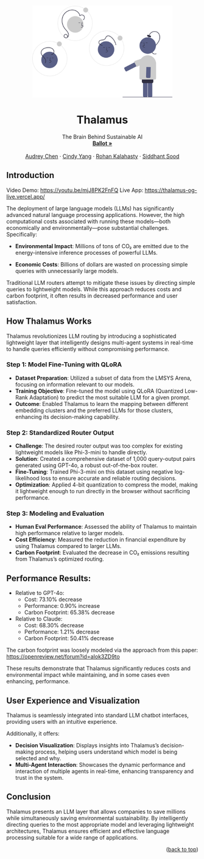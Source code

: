 
<a name="readme-top"></a>
<!-- PROJECT LOGO -->
<br />
<div align="center">
    <img src="friends.svg" alt="Logo" height="240">

  <h1 align="center">Thalamus</h1>

  <p align="center">
    The Brain Behind Sustainable AI
    <br />
    <a href="https://ballot.hackmit.org/project/potjl-vinac-wzepq-pkcfj"><strong>Ballot »</strong></a>
    <br />
    <br />
    <a href="https://www.linkedin.com/in/audrey-chen-tech/">Audrey Chen</a>
    ·
    <a href="https://www.linkedin.com/in/2023cyang/">Cindy Yang</a>
    ·
    <a href="https://www.linkedin.com/in/rohankalahasty/">Rohan Kalahasty</a>
    ·
    <a href="https://www.linkedin.com/in/siddhantsood1/">Siddhant Sood</a>
  </p>
</div>

<!-- ABOUT THE PROJECT -->
## Introduction

Video Demo: https://youtu.be/mjJ8PK2FnFQ
Live App: https://thalamus-og-live.vercel.app/

The deployment of large language models (LLMs) has significantly advanced natural language processing applications. However, the high computational costs associated with running these models—both economically and environmentally—pose substantial challenges. Specifically:

* **Environmental Impact**: Millions of tons of CO₂ are emitted due to the energy-intensive inference processes of powerful LLMs.

* **Economic Costs**: Billions of dollars are wasted on processing simple queries with unnecessarily large models.

Traditional LLM routers attempt to mitigate these issues by directing simple queries to lightweight models. While this approach reduces costs and carbon footprint, it often results in decreased performance and user satisfaction.

## How Thalamus Works

Thalamus revolutionizes LLM routing by introducing a sophisticated lightweight layer that intelligently designs multi-agent systems in real-time to handle queries efficiently without compromising performance.

### Step 1: Model Fine-Tuning with QLoRA

- **Dataset Preparation**: Utilized a subset of data from the LMSYS Arena, focusing on information relevant to our models.
- **Training Objective**: Fine-tuned the model using QLoRA (Quantized Low-Rank Adaptation) to predict the most suitable LLM for a given prompt.
- **Outcome**: Enabled Thalamus to learn the mapping between different embedding clusters and the preferred LLMs for those clusters, enhancing its decision-making capability.

### Step 2: Standardized Router Output

- **Challenge**: The desired router output was too complex for existing lightweight models like Phi-3-mini to handle directly.
- **Solution**: Created a comprehensive dataset of 1,000 query-output pairs generated using GPT-4o, a robust out-of-the-box router.
- **Fine-Tuning**: Trained Phi-3-mini on this dataset using negative log-likelihood loss to ensure accurate and reliable routing decisions.
- **Optimization**: Applied 4-bit quantization to compress the model, making it lightweight enough to run directly in the browser without sacrificing performance.

### Step 3: Modeling and Evaluation
- **Human Eval Performance**: Assessed the ability of Thalamus to maintain high performance relative to larger models.
- **Cost Efficiency**: Measured the reduction in financial expenditure by using Thalamus compared to larger LLMs.
- **Carbon Footprint**: Evaluated the decrease in CO₂ emissions resulting from Thalamus’s optimized routing.

## Performance Results:

- Relative to GPT-4o:
    - Cost: 73.10% decrease
    - Performance: 0.90% increase
    - Carbon Footprint: 65.38% decrease
- Relative to Claude:
    - Cost: 68.30% decrease
    - Performance: 1.21% decrease
    - Carbon Footprint: 50.41% decrease

The carbon footprint was loosely modeled via the approach from this paper: https://openreview.net/forum?id=aIok3ZD9to 

These results demonstrate that Thalamus significantly reduces costs and environmental impact while maintaining, and in some cases even enhancing, performance.

## User Experience and Visualization

Thalamus is seamlessly integrated into standard LLM chatbot interfaces, providing users with an intuitive experience. 

Additionally, it offers:
- **Decision Visualization**: Displays insights into Thalamus’s decision-making process, helping users understand which model is being selected and why.
- **Multi-Agent Interaction**: Showcases the dynamic performance and interaction of multiple agents in real-time, enhancing transparency and trust in the system.

## Conclusion

Thalamus presents an LLM layer that allows companies to save millions while simultaneously saving environmental sustainability. By intelligently directing queries to the most appropriate model and leveraging lightweight architectures, Thalamus ensures efficient and effective language processing suitable for a wide range of applications.

<p align="right">(<a href="#readme-top">back to top</a>)</p>
